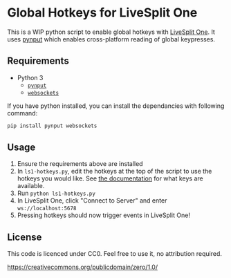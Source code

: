 # Global Hotkeys for LiveSplit One

This is a WIP python script to enable global hotkeys with [LiveSplit One](https://one.livesplit.org). It uses [pynput](https://pypi.org/project/pynput/) which enables cross-platform reading of global keypresses.

## Requirements

* Python 3
	* [`pynput`](https://pypi.org/project/pynput/)
	* [`websockets`](https://pypi.org/project/websockets/)

If you have python installed, you can install the dependancies with following command:

```bash
pip install pynput websockets
```

## Usage

1. Ensure the requirements above are installed
2. In `ls1-hotkeys.py`, edit the hotkeys at the top of the script to use the hotkeys you would like. See [the documentation](https://pynput.readthedocs.io/en/latest/keyboard.html) for what keys are available.
3. Run `python ls1-hotkeys.py`
4. In LiveSplit One, click "Connect to Server" and enter `ws://localhost:5678`
5. Pressing hotkeys should now trigger events in LiveSplit One!

## License

This code is licenced under CC0. Feel free to use it, no attribution required.

https://creativecommons.org/publicdomain/zero/1.0/
